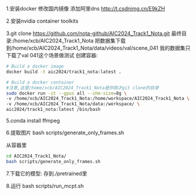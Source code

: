 1.安装docker 
修改国内镜像
添加阿里dns
http://t.csdnimg.cn/E9kZH

2.安装nvidia container toolkits

3.git clone https://github.com/nota-github/AIC2024_Track1_Nota.git
最终目录:/home/xcb/AIC2024_Track1_Nota
把数据集下载到/home/xcb/AIC2024_Track1_Nota/data/videos/val/scene_041
我的数据集只下载了val 041这个场景做测试
创建容器:
```bash
# Build a docker image
docker build -t aic2024/track1_nota:latest .

# Build a docker container
#注意,这里/home/xcb/AIC2024_Track1_Nota是你刚才git clone的目录
sudo docker run -it --gpus all --shm-size=8g \
-v /home/xcb/AIC2024_Track1_Nota:/home/workspace/AIC2024_Track1_Nota \
-v /home/xcb/AIC2024_Track1_Nota/data:/workspace/ \
aic2024/track1_nota:latest /bin/bash
```

5.conda install ffmpeg

6.提取图片
bash scripts/generate_only_frames.sh


从容器里 
```bash
cd AIC2024_Track1_Nota/
bash scripts/generate_only_frames.sh 
```
7.下载它的模型:
存到./pretrained里

8.运行
bash scripts/run_mcpt.sh
